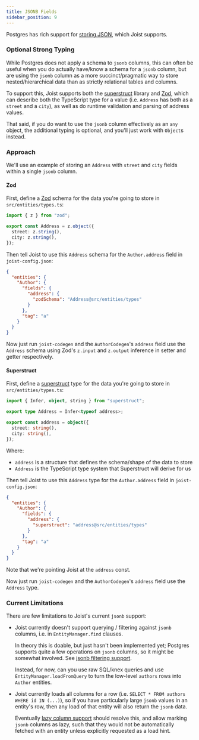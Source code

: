 ```yaml
---
title: JSONB Fields
sidebar_position: 9
---
```


Postgres has rich support for [storing JSON](https://www.postgresql.org/docs/current/datatype-json.html), which Joist supports.

### Optional Strong Typing

While Postgres does not apply a schema to `jsonb` columns, this can often be useful when you do actually have/know a schema for a `jsonb` column, but are using the `jsonb` column as a more succinct/pragmatic way to store nested/hierarchical data than as strictly relational tables and columns.

To support this, Joist supports both the [superstruct](https://docs.superstructjs.org/) library and [Zod](https://zod.dev/), which can describe both the TypeScript type for a value (i.e. `Address` has both as a `street` and a `city`), as well as do runtime validation and parsing of address values.

That said, if you do want to use the `jsonb` column effectively as an `any` object, the additional typing is optional, and you'll just work with `Object`s instead.

### Approach

We'll use an example of storing an `Address` with `street` and `city` fields within a single `jsonb` column.

#### Zod
First, define a [Zod](https://zod.dev/) schema for the data you're going to store in `src/entities/types.ts`:

```typescript
import { z } from "zod";

export const Address = z.object({
  street: z.string(),
  city: z.string(),
});
```

Then tell Joist to use this `Address` schema for the `Author.address` field in `joist-config.json`:

```json
{
  "entities": {
    "Author": {
      "fields": {
        "address": {
          "zodSchema": "Address@src/entities/types"
        }
      },
      "tag": "a"
    }
  }
}
```

Now just run `joist-codegen` and the `AuthorCodegen`'s `address` field use the `Address` schema using Zod's `z.input` and `z.output` inference in setter and getter respectively.

#### Superstruct
First, define a [superstruct](https://docs.superstructjs.org/) type for the data you're going to store in `src/entities/types.ts`:

```typescript
import { Infer, object, string } from "superstruct";

export type Address = Infer<typeof address>;

export const address = object({
  street: string(),
  city: string(),
});
```

Where:

- `address` is a structure that defines the schema/shape of the data to store
- `Address` is the TypeScript type system that Superstruct will derive for us

Then tell Joist to use this `Address` type for the `Author.address` field in `joist-config.json`:

```json
{
  "entities": {
    "Author": {
      "fields": {
        "address": {
          "superstruct": "address@src/entities/types"
        }
      },
      "tag": "a"
    }
  }
}
```

Note that we're pointing Joist at the `address` const.

Now just run `joist-codegen` and the `AuthorCodegen`'s `address` field use the `Address` type.

### Current Limitations

There are few limitations to Joist's current `jsonb` support:

- Joist currently doesn't support querying / filtering against `jsonb` columns, i.e. in `EntityManager.find` clauses.

  In theory this is doable, but just hasn't been implemented yet; Postgres supports quite a few operations on `jsonb` columns, so it might be somewhat involved. See [jsonb filtering support](https://github.com/joist-orm/joist-orm/issues/230).

  Instead, for now, can you use raw SQL/knex queries and use `EntityManager.loadFromQuery` to turn the low-level `authors` rows into `Author` entities.

- Joist currently loads all columns for a row (i.e. `SELECT * FROM authors WHERE id IN (...)`), so if you have particularly large `jsonb` values in an entity's row, then any load of that entity will also return the `jsonb` data.

  Eventually [lazy column support](https://github.com/joist-orm/joist-orm/issues/178) should resolve this, and allow marking `jsonb` columns as lazy, such that they would not be automatically fetched with an entity unless explicitly requested as a load hint.
